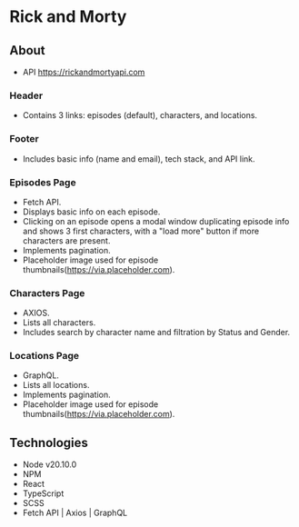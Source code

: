 # Rick and Morty

## About
- API https://rickandmortyapi.com

### Header
- Contains 3 links: episodes (default), characters, and locations.

### Footer
- Includes basic info (name and email), tech stack, and API link.

### Episodes Page
- Fetch API.
- Displays basic info on each episode.
- Clicking on an episode opens a modal window duplicating episode info and shows 3 first characters, with a "load more" button if more characters are present.
- Implements pagination.
- Placeholder image used for episode thumbnails(https://via.placeholder.com).

### Characters Page
- AXIOS.
- Lists all characters.
- Includes search by character name and filtration by Status and Gender.

### Locations Page
- GraphQL.
- Lists all locations.
- Implements pagination.
- Placeholder image used for episode thumbnails(https://via.placeholder.com).

## Technologies
- Node v20.10.0
- NPM
- React
- TypeScript
- SCSS
- Fetch API | Axios | GraphQL